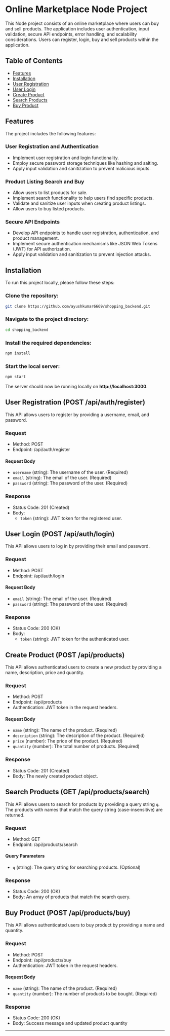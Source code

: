 # Online Marketplace Node Project
This Node project consists of an online marketplace where users can buy and sell products. The application includes user authentication, input validation, secure API endpoints, error handling, and scalability considerations. Users can register, login, buy and sell products within the application.

## Table of Contents
- [Features](#features)
- [Installation](#installation)
- [User Registration](#user-registration-post-apiauthregister)
- [User Login](#user-login-post-apiauthlogin)
- [Create Product](#create-product-post-apiproducts)
- [Search Products](#search-products-get-apiproductssearch)
- [Buy Product](#buy-product-post-apiproductsbuy)

## Features

The project includes the following features:

### User Registration and Authentication

- Implement user registration and login functionality.
- Employ secure password storage techniques like hashing and salting.
- Apply input validation and sanitization to prevent malicious inputs.

### Product Listing Search and Buy

- Allow users to list products for sale.
- Implement search functionality to help users find specific products.
- Validate and sanitize user inputs when creating product listings.
- Allow users to buy listed products.

### Secure API Endpoints

- Develop API endpoints to handle user registration, authentication, and product management.
- Implement secure authentication mechanisms like JSON Web Tokens (JWT) for API authorization.
- Apply input validation and sanitization to prevent injection attacks.

## Installation

To run this project locally, please follow these steps:

### Clone the repository:
```bash
git clone https://github.com/ayushkumar6669/shopping_backend.git
```

### Navigate to the project directory:
```bash
cd shopping_backend
```

### Install the required dependencies:
```bash
npm install
```

### Start the local server:
```bash
npm start
```
The server should now be running locally on **http://localhost:3000**.

## User Registration (POST /api/auth/register)

This API allows users to register by providing a username, email, and password.

### Request
- Method: POST
- Endpoint: /api/auth/register

#### Request Body
- `username` (string): The username of the user. (Required)
- `email` (string): The email of the user. (Required)
- `password` (string): The password of the user. (Required)

### Response
- Status Code: 201 (Created)
- Body:
  - `token` (string): JWT token for the registered user.

## User Login (POST /api/auth/login)

This API allows users to log in by providing their email and password.

### Request
- Method: POST
- Endpoint: /api/auth/login

#### Request Body
- `email` (string): The email of the user. (Required)
- `password` (string): The password of the user. (Required)

### Response
- Status Code: 200 (OK)
- Body:
  - `token` (string): JWT token for the authenticated user.

## Create Product (POST /api/products)

This API allows authenticated users to create a new product by providing a name, description, price and quantity.

### Request
- Method: POST
- Endpoint: /api/products
- Authentication: JWT token in the request headers.

#### Request Body
- `name` (string): The name of the product. (Required)
- `description` (string): The description of the product. (Required)
- `price` (number): The price of the product. (Required)
- `quantity` (number): The total number of products. (Required)

### Response
- Status Code: 201 (Created)
- Body: The newly created product object.

## Search Products (GET /api/products/search)

This API allows users to search for products by providing a query string `q`. The products with names that match the query string (case-insensitive) are returned.

### Request
- Method: GET
- Endpoint: /api/products/search

#### Query Parameters
- `q` (string): The query string for searching products. (Optional)

### Response
- Status Code: 200 (OK)
- Body: An array of products that match the search query.

## Buy Product (POST /api/products/buy)

This API allows authenticated users to buy product by providing a name and quantity.

### Request
- Method: POST
- Endpoint: /api/products/buy
- Authentication: JWT token in the request headers.

#### Request Body
- `name` (string): The name of the product. (Required)
- `quantity` (number): The number of products to be bought. (Required)

### Response
- Status Code: 200 (OK)
- Body: Success message and updated product quantity

---



